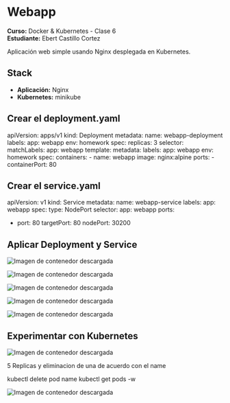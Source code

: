 # Webapp 

**Curso:** Docker & Kubernetes - Clase 6  
**Estudiante:** Ebert Castillo Cortez 

Aplicación web simple usando Nginx desplegada en Kubernetes.

## Stack
- **Aplicación:** Nginx
- **Kubernetes:** minikube

## Crear el deployment.yaml

apiVersion: apps/v1
kind: Deployment
metadata:
  name: webapp-deployment
  labels:
    app: webapp
    env: homework
spec:
  replicas: 3
  selector:
    matchLabels:
      app: webapp
  template:
    metadata:
      labels:
        app: webapp
        env: homework
    spec:
      containers:
      - name: webapp
        image: nginx:alpine
        ports:
        - containerPort: 80

## Crear el service.yaml
apiVersion: v1
kind: Service
metadata:
  name: webapp-service
  labels:
    app: webapp
spec:
  type: NodePort
  selector:
    app: webapp
  ports:
  - port: 80
    targetPort: 80
    nodePort: 30200

##  Aplicar Deployment y Service

![Imagen de contenedor descargada](screenshots/1.png)

![Imagen de contenedor descargada](screenshots/2.png)

![Imagen de contenedor descargada](screenshots/3.png)

![Imagen de contenedor descargada](screenshots/4.png)

![Imagen de contenedor descargada](screenshots/5.png)

## Experimentar con Kubernetes

![Imagen de contenedor descargada](screenshots/6.png)

5 Replicas y eliminacion de una de acuerdo con el name

kubectl delete pod name
kubectl get pods -w

![Imagen de contenedor descargada](screenshots/7.png)
